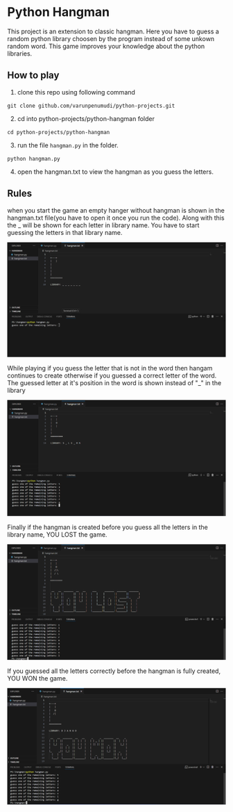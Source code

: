 # Python Hangman

This project is an extension to classic hangman. Here you have to guess a random python library choosen by the program instead of some unkown random word. This game improves your knowledge about the python libraries.

## How to play

1. clone this repo using following command

```shell
git clone github.com/varunpenumudi/python-projects.git
```

2. cd into python-projects/python-hangman folder

```shell
cd python-projects/python-hangman
```

3. run the file `hangman.py` in the folder.

```shell
python hangman.py
```

4. open the hangman.txt to view the hangman as you guess the letters.

## Rules

when you start the game an empty hanger without hangman is shown in the hangman.txt file(you have to open it once you run the code). Along with this the _ will be shown for each letter in library name. You have to start guessing the letters in that library name.

![Start of Game](screenshots/game_start.png)

While playing if you guess the letter that is not in the word then hangam continues to create otherwise if you guessed a correct letter of the word. The guessed letter at it's position in the word is shown instead of "_" in the library

![Middle of Game](screenshots/game_middle.png)

Finally if the hangman is created before you guess all the letters in the library name, YOU LOST the game.

![You Lost](screenshots/you_lost.png)

If you guessed all the letters correctly before the hangman is fully created, YOU WON the game.

![You Won](screenshots/you_won.png)
